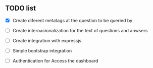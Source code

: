 
TODO list
---

- [x] Create diferent metatags at the question to be queried by
- [ ] Create internacionalization for the text of questions and anwsers
- [ ] Create integration with expressjs
- [ ] Simple bootstrap integration
- [ ] Authentication for Access the dashboard

